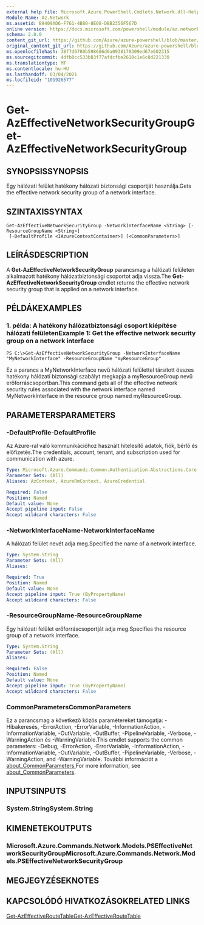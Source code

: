 ```yaml
---
external help file: Microsoft.Azure.PowerShell.Cmdlets.Network.dll-Help.xml
Module Name: Az.Network
ms.assetid: B9409AD6-F761-4B80-8E08-DBB2356F567D
online version: https://docs.microsoft.com/powershell/module/az.network/get-azeffectivenetworksecuritygroup
schema: 2.0.0
content_git_url: https://github.com/Azure/azure-powershell/blob/master/src/Network/Network/help/Get-AzEffectiveNetworkSecurityGroup.md
original_content_git_url: https://github.com/Azure/azure-powershell/blob/master/src/Network/Network/help/Get-AzEffectiveNetworkSecurityGroup.md
ms.openlocfilehash: 38f7d6780b598606d0a0938178309ed67e602315
ms.sourcegitcommit: 4dfb0cc533b83f77afdcfbe2618c1e6c8d221330
ms.translationtype: MT
ms.contentlocale: hu-HU
ms.lasthandoff: 03/04/2021
ms.locfileid: "101926577"
---
```

# <span data-ttu-id="7348a-101">Get-AzEffectiveNetworkSecurityGroup</span><span class="sxs-lookup"><span data-stu-id="7348a-101">Get-AzEffectiveNetworkSecurityGroup</span></span>

## <span data-ttu-id="7348a-102">SYNOPSIS</span><span class="sxs-lookup"><span data-stu-id="7348a-102">SYNOPSIS</span></span>
<span data-ttu-id="7348a-103">Egy hálózati felület hatékony hálózati biztonsági csoportját használja.</span><span class="sxs-lookup"><span data-stu-id="7348a-103">Gets the effective network security group of a network interface.</span></span>

## <span data-ttu-id="7348a-104">SZINTAXIS</span><span class="sxs-lookup"><span data-stu-id="7348a-104">SYNTAX</span></span>

```
Get-AzEffectiveNetworkSecurityGroup -NetworkInterfaceName <String> [-ResourceGroupName <String>]
 [-DefaultProfile <IAzureContextContainer>] [<CommonParameters>]
```

## <span data-ttu-id="7348a-105">LEÍRÁS</span><span class="sxs-lookup"><span data-stu-id="7348a-105">DESCRIPTION</span></span>
<span data-ttu-id="7348a-106">A **Get-AzEffectiveNetworkSecurityGroup** parancsmag a hálózati felületen alkalmazott hatékony hálózatbiztonsági csoportot adja vissza.</span><span class="sxs-lookup"><span data-stu-id="7348a-106">The **Get-AzEffectiveNetworkSecurityGroup** cmdlet returns the effective network security group that is applied on a network interface.</span></span>

## <span data-ttu-id="7348a-107">PÉLDÁK</span><span class="sxs-lookup"><span data-stu-id="7348a-107">EXAMPLES</span></span>

### <span data-ttu-id="7348a-108">1. példa: A hatékony hálózatbiztonsági csoport kiépítése hálózati felületen</span><span class="sxs-lookup"><span data-stu-id="7348a-108">Example 1: Get the effective network security group on a network interface</span></span>
```
PS C:\>Get-AzEffectiveNetworkSecurityGroup -NetworkInterfaceName "MyNetworkInterface" -ResourceGroupName "myResourceGroup"
```

<span data-ttu-id="7348a-109">Ez a parancs a MyNetworkInterface nevű hálózati felülettel társított összes hatékony hálózati biztonsági szabályt megkapja a myResourceGroup nevű erőforráscsoportban.</span><span class="sxs-lookup"><span data-stu-id="7348a-109">This command gets all of the effective network security rules associated with the network interface named MyNetworkInterface in the resource group named myResourceGroup.</span></span>

## <span data-ttu-id="7348a-110">PARAMETERS</span><span class="sxs-lookup"><span data-stu-id="7348a-110">PARAMETERS</span></span>

### <span data-ttu-id="7348a-111">-DefaultProfile</span><span class="sxs-lookup"><span data-stu-id="7348a-111">-DefaultProfile</span></span>
<span data-ttu-id="7348a-112">Az Azure-ral való kommunikációhoz használt hitelesítő adatok, fiók, bérlő és előfizetés.</span><span class="sxs-lookup"><span data-stu-id="7348a-112">The credentials, account, tenant, and subscription used for communication with azure.</span></span>

```yaml
Type: Microsoft.Azure.Commands.Common.Authentication.Abstractions.Core.IAzureContextContainer
Parameter Sets: (All)
Aliases: AzContext, AzureRmContext, AzureCredential

Required: False
Position: Named
Default value: None
Accept pipeline input: False
Accept wildcard characters: False
```

### <span data-ttu-id="7348a-113">-NetworkInterfaceName</span><span class="sxs-lookup"><span data-stu-id="7348a-113">-NetworkInterfaceName</span></span>
<span data-ttu-id="7348a-114">A hálózati felület nevét adja meg.</span><span class="sxs-lookup"><span data-stu-id="7348a-114">Specified the name of a network interface.</span></span>

```yaml
Type: System.String
Parameter Sets: (All)
Aliases:

Required: True
Position: Named
Default value: None
Accept pipeline input: True (ByPropertyName)
Accept wildcard characters: False
```

### <span data-ttu-id="7348a-115">-ResourceGroupName</span><span class="sxs-lookup"><span data-stu-id="7348a-115">-ResourceGroupName</span></span>
<span data-ttu-id="7348a-116">Egy hálózati felület erőforráscsoportját adja meg.</span><span class="sxs-lookup"><span data-stu-id="7348a-116">Specifies the resource group of a network interface.</span></span>

```yaml
Type: System.String
Parameter Sets: (All)
Aliases:

Required: False
Position: Named
Default value: None
Accept pipeline input: True (ByPropertyName)
Accept wildcard characters: False
```

### <span data-ttu-id="7348a-117">CommonParameters</span><span class="sxs-lookup"><span data-stu-id="7348a-117">CommonParameters</span></span>
<span data-ttu-id="7348a-118">Ez a parancsmag a következő közös paramétereket támogatja: -Hibakeresés, -ErrorAction, -ErrorVariable, -InformationAction, -InformationVariable, -OutVariable, -OutBuffer, -PipelineVariable, -Verbose, -WarningAction és -WarningVariable.</span><span class="sxs-lookup"><span data-stu-id="7348a-118">This cmdlet supports the common parameters: -Debug, -ErrorAction, -ErrorVariable, -InformationAction, -InformationVariable, -OutVariable, -OutBuffer, -PipelineVariable, -Verbose, -WarningAction, and -WarningVariable.</span></span> <span data-ttu-id="7348a-119">További információt a [about_CommonParameters.](http://go.microsoft.com/fwlink/?LinkID=113216)</span><span class="sxs-lookup"><span data-stu-id="7348a-119">For more information, see [about_CommonParameters](http://go.microsoft.com/fwlink/?LinkID=113216).</span></span>

## <span data-ttu-id="7348a-120">INPUTS</span><span class="sxs-lookup"><span data-stu-id="7348a-120">INPUTS</span></span>

### <span data-ttu-id="7348a-121">System.String</span><span class="sxs-lookup"><span data-stu-id="7348a-121">System.String</span></span>

## <span data-ttu-id="7348a-122">KIMENETEK</span><span class="sxs-lookup"><span data-stu-id="7348a-122">OUTPUTS</span></span>

### <span data-ttu-id="7348a-123">Microsoft.Azure.Commands.Network.Models.PSEffectiveNetworkSecurityGroup</span><span class="sxs-lookup"><span data-stu-id="7348a-123">Microsoft.Azure.Commands.Network.Models.PSEffectiveNetworkSecurityGroup</span></span>

## <span data-ttu-id="7348a-124">MEGJEGYZÉSEK</span><span class="sxs-lookup"><span data-stu-id="7348a-124">NOTES</span></span>

## <span data-ttu-id="7348a-125">KAPCSOLÓDÓ HIVATKOZÁSOK</span><span class="sxs-lookup"><span data-stu-id="7348a-125">RELATED LINKS</span></span>

[<span data-ttu-id="7348a-126">Get-AzEffectiveRouteTable</span><span class="sxs-lookup"><span data-stu-id="7348a-126">Get-AzEffectiveRouteTable</span></span>](./Get-AzEffectiveRouteTable.md)


